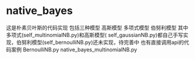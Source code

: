 # native_bayes
这是朴素贝叶斯的代码实现 包括三种模型 高斯模型 多项式模型 伯努利模型
其中多项式(self_multinomialNB.py)和高斯模型( self_gaussianNB.py)都自己手写实现，伯努利模型(self_bernoulliNB.py)还未实现，待完善中 
也有直接调用api的代码案例 BernoulliNB.py native_bayes_multinomialNB.py
